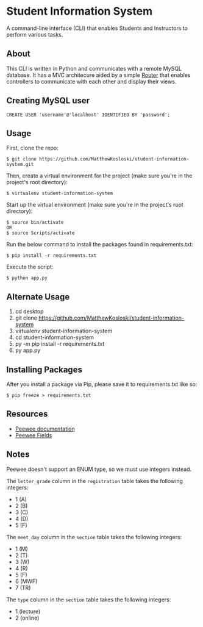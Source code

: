 # Student Information System

A command-line interface (CLI) that enables Students and Instructors to perform various tasks.

## About

This CLI is written in Python and communicates with a remote MySQL database. It has a MVC architecure aided by a simple [Router](https://github.com/MatthewKosloski/student-information-system/blob/master/router.py) that enables controllers to communicate with each other and display their views.

## Creating MySQL user

```
CREATE USER 'username'@'localhost' IDENTIFIED BY 'password';
```  

## Usage

First, clone the repo:

```
$ git clone https://github.com/MatthewKosloski/student-information-system.git
```

Then, create a virtual environment for the project (make sure you're in the project's root directory):

```
$ virtualenv student-information-system
```

Start up the virtual environment (make sure you're in the project's root directory):

```
$ source bin/activate
OR
$ source Scripts/activate
```

Run the below command to install the packages found in requirements.txt:

```
$ pip install -r requirements.txt
```

Execute the script:

```
$ python app.py
```

## Alternate Usage

1. cd desktop
2. git clone https://github.com/MatthewKosloski/student-information-system
3. virtualenv student-information-system
4. cd student-information-system
5. py -m pip install -r requirements.txt
6. py app.py


## Installing Packages

After you install a package via Pip, please save it to requirements.txt like so:

```
$ pip freeze > requirements.txt
```

## Resources

* [Peewee documentation](http://docs.peewee-orm.com/en/latest/peewee/quickstart.html)
* [Peewee Fields](http://docs.peewee-orm.com/en/latest/peewee/models.html#fields)

## Notes

Peewee doesn't support an ENUM type, so we must use integers instead.

The `letter_grade` column in the `registration` table takes the following integers:

* 1 (A)
* 2 (B)
* 3 (C)
* 4 (D)
* 5 (F)

The `meet_day` column in the `section` table takes the following integers:

* 1 (M)
* 2 (T)
* 3 (W)
* 4 (R)
* 5 (F)
* 6 (MWF)
* 7 (TR)

The `type` column in the `section` table takes the following integers:

* 1 (lecture)
* 2 (online)
